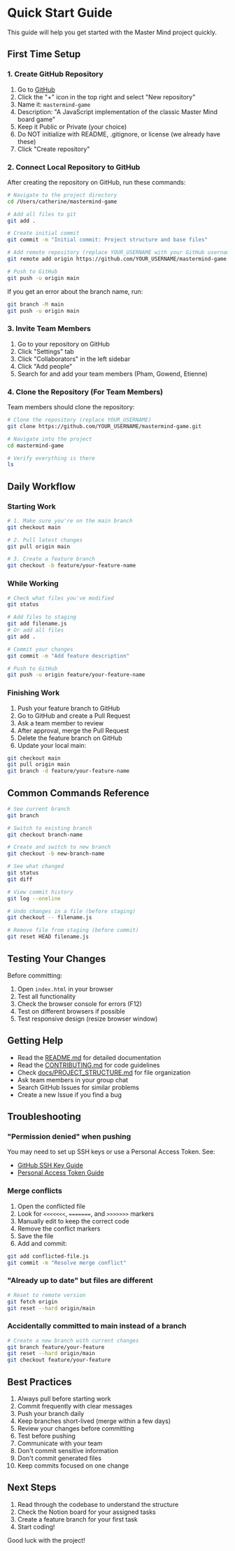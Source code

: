 # Quick Start Guide

This guide will help you get started with the Master Mind project quickly.

## First Time Setup

### 1. Create GitHub Repository

1. Go to [GitHub](https://github.com)
2. Click the "+" icon in the top right and select "New repository"
3. Name it: `mastermind-game`
4. Description: "A JavaScript implementation of the classic Master Mind board game"
5. Keep it Public or Private (your choice)
6. Do NOT initialize with README, .gitignore, or license (we already have these)
7. Click "Create repository"

### 2. Connect Local Repository to GitHub

After creating the repository on GitHub, run these commands:

```bash
# Navigate to the project directory
cd /Users/catherine/mastermind-game

# Add all files to git
git add .

# Create initial commit
git commit -m "Initial commit: Project structure and base files"

# Add remote repository (replace YOUR_USERNAME with your GitHub username)
git remote add origin https://github.com/YOUR_USERNAME/mastermind-game.git

# Push to GitHub
git push -u origin main
```

If you get an error about the branch name, run:
```bash
git branch -M main
git push -u origin main
```

### 3. Invite Team Members

1. Go to your repository on GitHub
2. Click "Settings" tab
3. Click "Collaborators" in the left sidebar
4. Click "Add people"
5. Search for and add your team members (Pham, Gowend, Etienne)

### 4. Clone the Repository (For Team Members)

Team members should clone the repository:

```bash
# Clone the repository (replace YOUR_USERNAME)
git clone https://github.com/YOUR_USERNAME/mastermind-game.git

# Navigate into the project
cd mastermind-game

# Verify everything is there
ls
```

## Daily Workflow

### Starting Work

```bash
# 1. Make sure you're on the main branch
git checkout main

# 2. Pull latest changes
git pull origin main

# 3. Create a feature branch
git checkout -b feature/your-feature-name
```

### While Working

```bash
# Check what files you've modified
git status

# Add files to staging
git add filename.js
# Or add all files
git add .

# Commit your changes
git commit -m "Add feature description"

# Push to GitHub
git push -u origin feature/your-feature-name
```

### Finishing Work

1. Push your feature branch to GitHub
2. Go to GitHub and create a Pull Request
3. Ask a team member to review
4. After approval, merge the Pull Request
5. Delete the feature branch on GitHub
6. Update your local main:

```bash
git checkout main
git pull origin main
git branch -d feature/your-feature-name
```

## Common Commands Reference

```bash
# See current branch
git branch

# Switch to existing branch
git checkout branch-name

# Create and switch to new branch
git checkout -b new-branch-name

# See what changed
git status
git diff

# View commit history
git log --oneline

# Undo changes in a file (before staging)
git checkout -- filename.js

# Remove file from staging (before commit)
git reset HEAD filename.js
```

## Testing Your Changes

Before committing:

1. Open `index.html` in your browser
2. Test all functionality
3. Check the browser console for errors (F12)
4. Test on different browsers if possible
5. Test responsive design (resize browser window)

## Getting Help

- Read the [README.md](README.md) for detailed documentation
- Read the [CONTRIBUTING.md](CONTRIBUTING.md) for code guidelines
- Check [docs/PROJECT_STRUCTURE.md](docs/PROJECT_STRUCTURE.md) for file organization
- Ask team members in your group chat
- Search GitHub Issues for similar problems
- Create a new Issue if you find a bug

## Troubleshooting

### "Permission denied" when pushing

You may need to set up SSH keys or use a Personal Access Token. See:
- [GitHub SSH Key Guide](https://docs.github.com/en/authentication/connecting-to-github-with-ssh)
- [Personal Access Token Guide](https://docs.github.com/en/authentication/keeping-your-account-and-data-secure/creating-a-personal-access-token)

### Merge conflicts

1. Open the conflicted file
2. Look for `<<<<<<<`, `=======`, and `>>>>>>>` markers
3. Manually edit to keep the correct code
4. Remove the conflict markers
5. Save the file
6. Add and commit:
```bash
git add conflicted-file.js
git commit -m "Resolve merge conflict"
```

### "Already up to date" but files are different

```bash
# Reset to remote version
git fetch origin
git reset --hard origin/main
```

### Accidentally committed to main instead of a branch

```bash
# Create a new branch with current changes
git branch feature/your-feature
git reset --hard origin/main
git checkout feature/your-feature
```

## Best Practices

1. Always pull before starting work
2. Commit frequently with clear messages
3. Push your branch daily
4. Keep branches short-lived (merge within a few days)
5. Review your changes before committing
6. Test before pushing
7. Communicate with your team
8. Don't commit sensitive information
9. Don't commit generated files
10. Keep commits focused on one change

## Next Steps

1. Read through the codebase to understand the structure
2. Check the Notion board for your assigned tasks
3. Create a feature branch for your first task
4. Start coding!

Good luck with the project!

